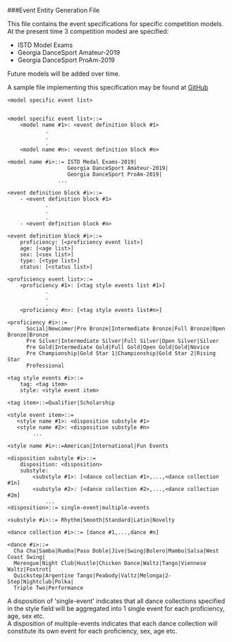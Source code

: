 ###Event Entity Generation File

This file contains the event specifications for specific competition models.  
At the present time 3 competition modesl are specified:
* ISTD Model Exams
* Georgia DanceSport Amateur-2019
* Georgia DanceSport ProAm-2019

Future models will be added over time.  

A sample file implementing this specification may be found at 
[GitHub](../tests/Common/setup-07-events.yml)


```
<model specific event list>


<model specific event list>::=
    <model name #1>: <event definition block #1>
            .
            .
            .
    <model name #n>: <event definition block #n>
    
<model name #i>::= ISTD Medal Exams-2019|
                   Georgia DanceSport Amateur-2019|
                   Georgia DanceSport ProAm-2019|
                ...
                
<event definition block #i>::= 
    - <event definition block #1>
            .
            .
            .
    - <event definition block #n>
        
<event definition block #i>::=
    proficiency: [<proficiency event list>] 
    age: [<age list>]
    sex: [<sex list>]
    type: [<type list>]
    status: [<status list>]
```

```
<proficiency event list>::=
    <proficiency #1>: [<tag style events list #1>]
            .
            .
            .
    <proficiency #n>: [<tag style events list#n>]
    
<proficiency #i>::=
      Social|Newcomer|Pre Bronze|Intermediate Bronze|Full Bronze|Open Bronze|Bronze
      Pre Silver|Intermediate Silver|Full Silver|Open Silver|Silver
      Pre Gold|Intermediate Gold|Full Gold|Open Gold|Gold|Novice
      Pre Championship|Gold Star 1|Championship|Gold Star 2|Rising Star
      Professional    
      
<tag style events #i>::=
    tag: <tag item>
    style: <style event item>
    
<tag item>::=Qualifier|Scholarship

<style event item>::=
   <style name #1>: <disposition substyle #1>
   <style name #2>: <disposition substyle #n>              
        ...

<style name #i>::=American|International|Fun Events
```

```
<disposition substyle #i>::=
    disposition: <disposition>
    substyle:
        <substyle #1>: [<dance collection #1>,...,<dance collection #1n]
        <substyle #2>: [<dance collection #2>,...,<dance collection #2m]
            ...
<disposition>::= single-event|multiple-events

<substyle #i>::= Rhythm|Smooth|Standard|Latin|Novelty

<dance collection #i>::= [dance #1,...,dance #n]
    
<dance #i>::=
  Cha Cha|Samba|Rumba|Paso Doble|Jive|Swing|Bolero|Mambo|Salsa|West Coast Swing|
  Merengue|Night Club|Hustle|Chicken Dance|Waltz|Tango|Viennese Waltz|Foxtrot|
  Quickstep|Argentine Tango|Peabody|Valtz|Melonga|2-Step|Nightclub|Polka|
  Triple Two|Performance
```

A disposition of 'single-event' indicates that all dance collections specified in the 
style field will be aggregated into 1 single event for each proficiency, age, sex etc.  
A disposition of multiple-events indicates that each dance collection will constitute 
its own event for each proficiency, sex, age etc. 

